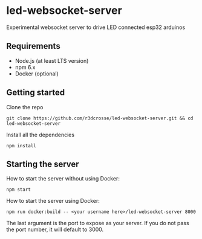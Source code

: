 # led-websocket-server
Experimental websocket server to drive LED connected esp32 arduinos

## Requirements
- Node.js (at least LTS version)
- npm 6.x
- Docker (optional)

## Getting started
Clone the repo
```
git clone https://github.com/r3dcrosse/led-websocket-server.git && cd led-websocket-server
```

Install all the dependencies
```
npm install
```

## Starting the server
How to start the server without using Docker:
```
npm start
```

How to start the server using Docker:
```
npm run docker:build -- <your username here>/led-websocket-server 8000
```
The last argument is the port to expose as your server. If you
do not pass the port number, it will default to 3000.
